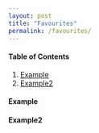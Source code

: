 ```yaml
---
layout: post
title: "Favourites"
permalink: /favourites/
---
```

#### Table of Contents
1. [Example](#example)
2. [Example2](#example2)

#### Example <a name="example"></a>

#### Example2

